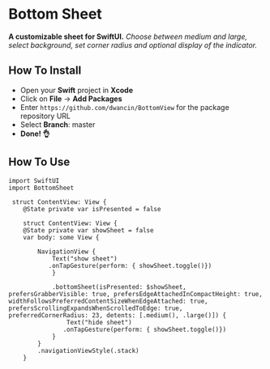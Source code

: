 # Bottom Sheet
**A customizable sheet for SwiftUI.** 
*Choose between medium and large, select background, set corner radius and optional display of the indicator.*

## How To Install
- Open your **Swift** project in **Xcode**
- Click on **File** -> **Add Packages**
- Enter `https://github.com/dwancin/BottomView` for the package repository URL
- Select **Branch**: master
- **Done! 👌**




## How To Use
```` 
import SwiftUI
import BottomSheet

 struct ContentView: View {
    @State private var isPresented = false
    
    struct ContentView: View {
    @State private var showSheet = false
    var body: some View {
        
        NavigationView {
            Text("show sheet")
           .onTapGesture(perform: { showSheet.toggle()})
            }
        
            .bottomSheet(isPresented: $showSheet, prefersGrabberVisible: true, prefersEdgeAttachedInCompactHeight: true, widthFollowsPreferredContentSizeWhenEdgeAttached: true, prefersScrollingExpandsWhenScrolledToEdge: true, preferredCornerRadius: 23, detents: [.medium(), .large()]) {
                Text("hide sheet")
               .onTapGesture(perform: { showSheet.toggle()})
            }
        }
        .navigationViewStyle(.stack)
    }
```` 
